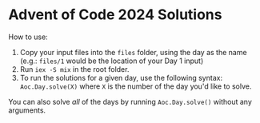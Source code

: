 # Advent of Code 2024 Solutions

How to use: 

1. Copy your input files into the `files` folder, using the day as the name (e.g.: `files/1` would be the location of your Day 1 input)
2. Run `iex -S mix` in the root folder.
3. To run the solutions for a given day, use the following syntax: 
`Aoc.Day.solve(X)` where `X` is the number of the day you'd like to solve.

You can also solve _all_ of the days by running `Aoc.Day.solve()` without any arguments.

